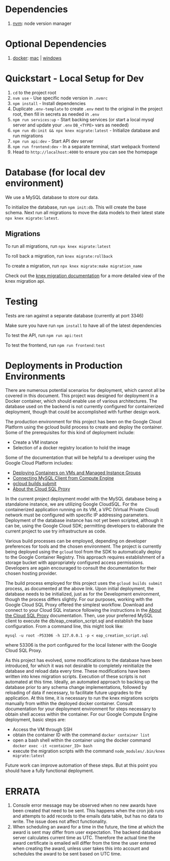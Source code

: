# Dependencies

1. [nvm](https://github.com/creationix/nvm#installation): node version manager

# Optional Dependencies

1. [docker](https://docs.docker.com/): [mac](https://download.docker.com/mac/stable/Docker.dmg) | [windows](https://download.docker.com/win/stable/Docker%20for%20Windows%20Installer.exe)

# Quickstart - Local Setup for Dev

1. `cd` to the project root
1. `nvm use` - Use specific node version in `.nvmrc`
1. `npm install` - Install dependencies
1. Duplicate `.env-template` to create `.env` next to the original in the project root, then fill in secrets as needed in `.env`
1. `npm run services:up` - Start backing services (or start a local mysql server and update your `.env` `DB_<TYPE>` vars as needed)
1. `npm run db:init && npx knex migrate:latest` - Initialize database and run migrations
1. `npm run api:dev` - Start API dev server
1. `npm run frontend:dev` - In a separate terminal, start webpack frontend
1. Head to `http://localhost:4000` to ensure you can see the homepage

# Database (for local dev environment)

We use a MySQL database to store our data.

To initialize the database, run `npm init:db`. This will create the base schema. Next run all migrations to move the data models to their latest state `npx knex migrate:latest`.

## Migrations

To run all migrations, run `npx knex migrate:latest`

To roll back a migration, run `knex migrate:rollback`

To create a migration, run `npx knex migrate:make migration_name`

Check out the [knex migration documentation](https://knexjs.org/#Migrations) for a more detailed view of the knex migration api.


# Testing

Tests are ran against a separate database (currently at port 3346)

Make sure you have run
`npm install`
to have all of the latest dependencies

To test the API, run
`npm run api:test`

To test the frontend, run
`npm run frontend:test`

# Deployments in Production Environments
There are numerous potential scenarios for deployment, which cannot all be covered in this document. This project was designed for deployment in a Docker container, which should enable use of various architectures. The database used on the backend is not currently configured for containerized deployment, though that could be accomplished with further design work.

The production environment for this project has been on the Google Cloud Platform using the gcloud build process to create and deploy the container. Some of the prerequisites for this kind of deployment include:
* Create a VM instance
* Selection of a docker registry location to hold the image

Some of the documentation that will be helpful to a developer using the Google Cloud Platform includes:
* [Deploying Containers on VMs and Managed Instance Groups](https://cloud.google.com/compute/docs/containers/deploying-containers)
* [Connecting MySQL Client from Compute Engine](https://cloud.google.com/sql/docs/mysql/connect-compute-engine)
* [gcloud builds submit](https://cloud.google.com/sdk/gcloud/reference/builds/submit)
* [About the Cloud SQL Proxy](https://cloud.google.com/sql/docs/mysql/sql-proxy)

In the current project deployment model with the MySQL database being a standalone instance, we are utilizing Google CloudSQL. For the containerized application running on its VM, a VPC (Virtual Private Cloud) network must be configured with specific IP addressing parameters. Deployment of the database instance has not yet been scripted, although it can be, using the Google Cloud SDK; permitting developers to elaborate the current project to use try infrastructure as code.

Various build processes can be employed, depending on developer preferences for tools and the chosen environment. The project is currently being deployed using the `gcloud` tool from the SDK to automatically deploy to the Google Container Registry. This approach requires establishment of a storage bucket with appropriately configured access permissions. Developers are again encouraged to consult the documentation for their chosen hosting provider.

The build process employed for this project uses the `gcloud builds submit` process, as documented at the above link. Upon initial deployment, the database needs to be initialized, just as for the Development environment, though the process differs slightly. For our purposes, working with the Google Cloud SQL Proxy offered the simplest workflow. Download and connect to your Cloud SQL instance following the instructions in the [About the Cloud SQL Proxy](https://cloud.google.com/sql/docs/mysql/sql-proxy) documentation. Then, use your preferred MySQL client to execute the db/eap_creation_script.sql and establish the base configuration. From a command line, this might look like:

`mysql -u root -P53306 -h 127.0.0.1 -p < eap_creation_script.sql`

where 53306 is the port configured for the local listener with the Google Cloud SQL Proxy.

As this project has evolved, some modifications to the database have been introduced, for which it was not desirable to completely reinitialize the database and reload data every time. These modifications have been written into knex migration scripts. Execution of these scripts is not automated at this time. Ideally, an automated approach to backing up the database prior to any schema change implementations, followed by reloading of data if necessary, to facilitate future upgrades to the application. At this time, it is necessary to run the knex migrations scripts manually from within the deployed docker container. Consult documentation for your deployment environment for steps necessary to obtain shell access within the container. For our Google Compute Engine deployment, basic steps are:
* Access the VM through SSH
* obtain the container ID with the command `docker container list`
* open a bash shell within the container using the docker command `docker exec -it <container_ID> bash`
* execute the migration scripts with the command `node_modules/.bin/knex migrate:latest`

Future work can improve automation of these steps. But at this point you should have a fully functional deployment.  


# ERRATA
1. Console error message may be observed when no new awards have been created that need to be sent. This happens when the cron job runs and attempts to add records to the emails data table, but has no data to write. The issue does not affect functionality.
1. When scheduling an award for a time in the future, the time at which the award is sent may differ from user expectation. The backend database server calculates current time as UTC. Therefore the actual time the award certificate is emailed will differ from the time the user entered when creating the award, unless user takes this into account and schedules the award to be sent based on UTC time.


